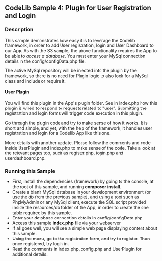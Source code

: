 ## CodeLib Sample 4: Plugin for User Registration and Login

### Description

This sample demonstrates how easy it is to leverage the Codelib framework, in order to add User registration, login and 
User Dashboard to our App.
As with the S3 sample, the above functionality requires the App to be able to _access a database_.
You must enter your MySql connection details in the config/configData.php file.

The active MySql repository will be injected into the plugin by the framework, so there is no need for Plugin logic to 
also look for a MySql class and include or require it.

#### User Plugin

You will find this plugin in the App's plugin folder. See in index.php how this plugin is wired to respond to requests 
related to "user". Submitting the registration and login forms will trigger code execution in this plugin.

Go through the plugin code and try to make sense of how it works. It is short and simple, and yet, with the help of the 
framework, it handles user registration and login for a Codelib App like this one.  

More details with another update. Please follow the comments and code inside UserPlugin and index.php to make sense of the code.
Take a look at the relevant pages too, such as register.php, login.php and userdashboard.php.

### Running this Sample

- First, install the dependencies (framework) by going to the console, at the root of
  this sample, and running **composer install**.
- Create a blank MySql database in your development environment (or use the db from the previous sample), and using a tool 
such as PhpMyAdmin or any MySql client, execute the SQL script provided inside the resources/db folder of the App, in 
order to create the one table required by this sample.
- Enter your database connection details in config/configData.php
- Access this sample **index.php** file via your webserver
- If all goes well, you will see a simple web page displaying content about this sample.
- Using the menu, go to the registration form, and try to register. Then once registered, try login in.
- Read the comments in index.php, config.php and UserPlugin for additional details.


